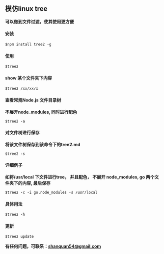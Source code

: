 ## 模仿linux tree
**可以做到文件过滤，使其使用更方便**

#### 安装
```
$npm install tree2 -g
```

#### 使用
```
$tree2 
```
#### show 某个文件夹下内容
```
$tree2 /xx/xx/x
```
#### 查看常规Node.js 文件目录树
**不展开node_modules, 同时进行配色**
```
$tree2 -a
```
#### 对文件树进行保存
**将该文件树保存到该命令下的tree2.md**
```
$tree2 -s
```
#### 详细例子
**如将/usr/local 下文件进行tree， 并且配色， 不展开 node_modules, go 两个文件夹下的内容, 最后保存**
```
$tree2 -c -i go,node_modules -s /usr/local
```

#### 具体用法
```
$tree2 -h 
```
#### 更新
```
$tree2 update
```

**有任何问题，可联系：shanquan54@gmail.com**